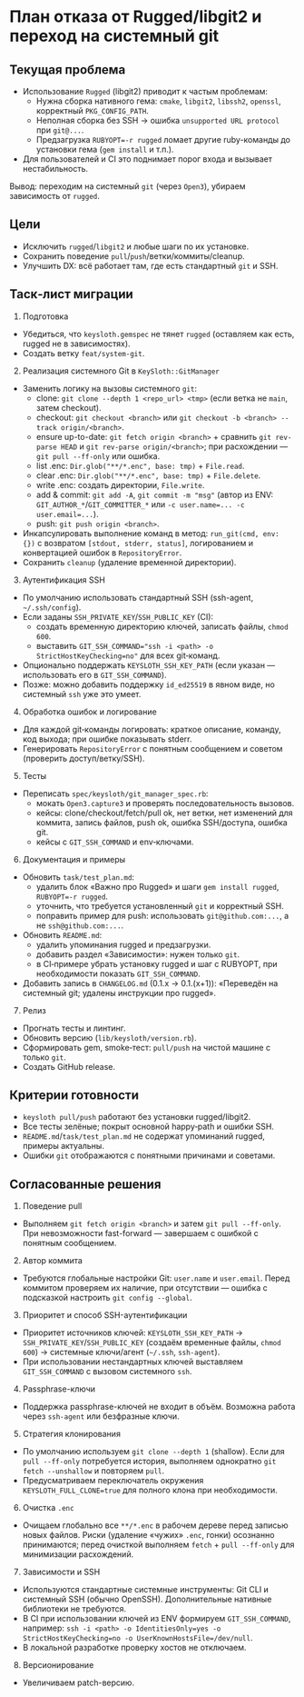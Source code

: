 # План отказа от Rugged/libgit2 и переход на системный git

## Текущая проблема
- Использование `Rugged` (libgit2) приводит к частым проблемам:
  - Нужна сборка нативного гема: `cmake`, `libgit2`, `libssh2`, `openssl`, корректный `PKG_CONFIG_PATH`.
  - Неполная сборка без SSH → ошибка `unsupported URL protocol` при `git@...`.
  - Предзагрузка `RUBYOPT=-r rugged` ломает другие ruby-команды до установки гема (`gem install` и т.п.).
- Для пользователей и CI это поднимает порог входа и вызывает нестабильность.

Вывод: переходим на системный `git` (через `Open3`), убираем зависимость от `rugged`.

## Цели
- Исключить `rugged`/`libgit2` и любые шаги по их установке.
- Сохранить поведение `pull`/`push`/ветки/коммиты/cleanup.
- Улучшить DX: всё работает там, где есть стандартный `git` и SSH.

## Таск‑лист миграции
1) Подготовка
- Убедиться, что `keysloth.gemspec` не тянет `rugged` (оставляем как есть, rugged не в зависимостях).
- Создать ветку `feat/system-git`.

2) Реализация системного Git в `KeySloth::GitManager`
- Заменить логику на вызовы системного `git`:
  - clone: `git clone --depth 1 <repo_url> <tmp>` (если ветка не `main`, затем checkout).
  - checkout: `git checkout <branch>` или `git checkout -b <branch> --track origin/<branch>`.
  - ensure up-to-date: `git fetch origin <branch>` + сравнить `git rev-parse HEAD` и `git rev-parse origin/<branch>`; при расхождении — `git pull --ff-only` или ошибка.
  - list .enc: `Dir.glob("**/*.enc", base: tmp)` + `File.read`.
  - clear .enc: `Dir.glob("**/*.enc", base: tmp)` + `File.delete`.
  - write .enc: создать директории, `File.write`.
  - add & commit: `git add -A`, `git commit -m "msg"` (автор из ENV: `GIT_AUTHOR_*`/`GIT_COMMITTER_*` или `-c user.name=... -c user.email=...`).
  - push: `git push origin <branch>`.
- Инкапсулировать выполнение команд в метод: `run_git(cmd, env: {})` с возвратом `[stdout, stderr, status]`, логированием и конвертацией ошибок в `RepositoryError`.
- Сохранить `cleanup` (удаление временной директории).

3) Аутентификация SSH
- По умолчанию использовать стандартный SSH (ssh-agent, `~/.ssh/config`).
- Если заданы `SSH_PRIVATE_KEY`/`SSH_PUBLIC_KEY` (CI):
  - создать временную директорию ключей, записать файлы, `chmod 600`.
  - выставить `GIT_SSH_COMMAND="ssh -i <path> -o StrictHostKeyChecking=no"` для всех git‑команд.
- Опционально поддержать `KEYSLOTH_SSH_KEY_PATH` (если указан — использовать его в `GIT_SSH_COMMAND`).
- Позже: можно добавить поддержку `id_ed25519` в явном виде, но системный `ssh` уже это умеет.

4) Обработка ошибок и логирование
- Для каждой git‑команды логировать: краткое описание, команду, код выхода; при ошибке показывать stderr.
- Генерировать `RepositoryError` с понятным сообщением и советом (проверить доступ/ветку/SSH).

5) Тесты
- Переписать `spec/keysloth/git_manager_spec.rb`:
  - мокать `Open3.capture3` и проверять последовательность вызовов.
  - кейсы: clone/checkout/fetch/pull ok, нет ветки, нет изменений для коммита, запись файлов, push ok, ошибка SSH/доступа, ошибка git.
  - кейсы с `GIT_SSH_COMMAND` и env‑ключами.

6) Документация и примеры
- Обновить `task/test_plan.md`:
  - удалить блок «Важно про Rugged» и шаги `gem install rugged`, `RUBYOPT=-r rugged`.
  - уточнить, что требуется установленный `git` и корректный SSH.
  - поправить пример для push: использовать `git@github.com:...`, а не `ssh@github.com:...`.
- Обновить `README.md`:
  - удалить упоминания rugged и предзагрузки.
  - добавить раздел «Зависимости»: нужен только `git`.
  - в CI‑примере убрать установку rugged и шаг с RUBYOPT, при необходимости показать `GIT_SSH_COMMAND`.
- Добавить запись в `CHANGELOG.md` (0.1.x → 0.1.(x+1)): «Переведён на системный git; удалены инструкции про rugged».

7) Релиз
- Прогнать тесты и линтинг.
- Обновить версию (`lib/keysloth/version.rb`).
- Сформировать gem, smoke‑тест: `pull/push` на чистой машине с только `git`.
- Создать GitHub release.

## Критерии готовности
- `keysloth pull/push` работают без установки rugged/libgit2.
- Все тесты зелёные; покрыт основной happy‑path и ошибки SSH.
- `README.md`/`task/test_plan.md` не содержат упоминаний rugged, примеры актуальны.
- Ошибки `git` отображаются с понятными причинами и советами.

## Согласованные решения
1) Поведение pull
- Выполняем `git fetch origin <branch>` и затем `git pull --ff-only`. При невозможности fast-forward — завершаем с ошибкой с понятным сообщением.

2) Автор коммита
- Требуются глобальные настройки Git: `user.name` и `user.email`. Перед коммитом проверяем их наличие, при отсутствии — ошибка с подсказкой настроить `git config --global`.

3) Приоритет и способ SSH-аутентификации
- Приоритет источников ключей: `KEYSLOTH_SSH_KEY_PATH` → `SSH_PRIVATE_KEY`/`SSH_PUBLIC_KEY` (создаём временные файлы, `chmod 600`) → системные ключи/агент (`~/.ssh`, `ssh-agent`).
- При использовании нестандартных ключей выставляем `GIT_SSH_COMMAND` с вызовом системного `ssh`.

4) Passphrase-ключи
- Поддержка passphrase-ключей не входит в объём. Возможна работа через `ssh-agent` или безфразные ключи.

5) Стратегия клонирования
- По умолчанию используем `git clone --depth 1` (shallow). Если для `pull --ff-only` потребуется история, выполняем однократно `git fetch --unshallow` и повторяем `pull`.
- Предусматриваем переключатель окружения `KEYSLOTH_FULL_CLONE=true` для полного клона при необходимости.

6) Очистка `.enc`
- Очищаем глобально все `**/*.enc` в рабочем дереве перед записью новых файлов. Риски (удаление «чужих» `.enc`, гонки) осознанно принимаются; перед очисткой выполняем `fetch` + `pull --ff-only` для минимизации расхождений.

7) Зависимости и SSH
- Используются стандартные системные инструменты: Git CLI и системный SSH (обычно OpenSSH). Дополнительные нативные библиотеки не требуются.
- В CI при использовании ключей из ENV формируем `GIT_SSH_COMMAND`, например: `ssh -i <path> -o IdentitiesOnly=yes -o StrictHostKeyChecking=no -o UserKnownHostsFile=/dev/null`.
- В локальной разработке проверку хостов не отключаем.

8) Версионирование
- Увеличиваем patch-версию.
